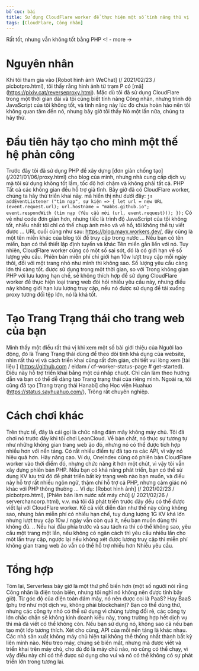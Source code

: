 ```yaml
---
bố cục: bài
title: Sử dụng CloudFlare worker để thực hiện một số tính năng thú vị
tags: [CloudFlare, Công nhân]
---
```


Rất tốt, nhưng vẫn không tốt bằng PHP <! - more ->

# Nguyên nhân
Khi tôi tham gia vào [Robot hình ảnh WeChat] (/ 2021/02/23 / picbotpro.html), tôi thấy rằng hình ảnh từ trạm P có [mã] (https://pixiv.cat/reverseproxy.html).
Mặc dù tôi đã sử dụng CloudFlare trong một thời gian dài và tôi cũng biết tính năng Công nhân, nhưng trình độ JavaScript của tôi không tốt, và tính năng này lúc đó chưa hoàn hảo nên tôi không quan tâm đến nó, nhưng bây giờ tôi thấy Nó một lần nữa, chúng ta hãy thử.

# Đầu tiên hãy tạo cho mình một thế hệ phản công
Trước đây tôi đã sử dụng PHP để xây dựng [đơn giản chống tạo] (/2021/01/06/proxy.html) cho blog của mình, nhưng nhà cung cấp dịch vụ mà tôi sử dụng không tốt lắm, tốc độ hơi chậm và không phải tất cả. PHP Tất cả các không gian đều hỗ trợ giả tĩnh. Bây giờ đã có CloudFlare worker, chúng ta hãy thử triển khai này.
mã hiển thị như dưới đây:
`` js
addEventListener ("tìm nạp", sự kiện => {
let url = new URL (event.request.url);
url.hostname = "mabbs.github.io";
event.respondWith (tìm nạp (Yêu cầu mới (url, event.request)));
});
``
Có vẻ như code đơn giản hơn, nhưng tiếc là trình độ JavaScript của tôi không tốt, nhiều nhất tôi chỉ có thể chụp ảnh mèo và vẽ hổ, tôi không thể tự viết được ...
URL cuối cùng như sau: <https://blog.mayx.workers.dev/>, đây cũng là một tên miền khác của blog tôi để truy cập trong nước ... Nếu bạn có tên miền, bạn có thể thiết lập định tuyến và khác Tên miền gắn liền với nó.
Tuy nhiên, CloudFlare worker cũng có một số sai sót, đó là có giới hạn về số lượng yêu cầu. Phiên bản miễn phí chỉ giới hạn 10w lượt truy cập mỗi ngày thôi, đối với một trang nhỏ như mình thì không sao. Số lượng yêu cầu càng lớn thì càng tốt. được sử dụng trong một thời gian, so với Trong không gian PHP với lưu lượng hạn chế, sẽ không thích hợp để sử dụng CloudFlare worker để thực hiện loại trang web đòi hỏi nhiều yêu cầu này, nhưng điều này không giới hạn lưu lượng truy cập, nếu nó được sử dụng để tải xuống proxy tương đối tệp lớn, nó là khá tốt.

# Tạo Trang Trạng thái cho trang web của bạn
Mình thấy một điều rất thú vị khi xem một số bài giới thiệu của Người lao động, đó là Trang Trạng thái dùng để theo dõi tính khả dụng của website, nhìn rất thú vị và cách triển khai cũng rất đơn giản, chi tiết vui lòng xem [tài liệu ] (https://github.com / eidam / cf-worker-status-page # get-started).
Điều này hỗ trợ triển khai bằng một cú nhấp chuột. Chỉ cần làm theo hướng dẫn và bạn có thể dễ dàng tạo Trang trạng thái của riêng mình. Ngoài ra, tôi cũng đã tạo [Trang trạng thái Hanabi] cho Học viện Huahuo (https://status.sayhuahuo.com/), Trông rất chuyên nghiệp.

# Cách chơi khác
Trên thực tế, đây là cái gọi là chức năng đám mây không máy chủ. Tôi đã chơi nó trước đây khi tôi chơi LeanCloud. Về bản chất, nó thực sự tương tự như những không gian trang web ảo đó, nhưng nó có thể được tích hợp nhiều hơn với nền tảng. Có rất nhiều điểm tự đã tạo ra các API, vì vậy nó hiệu quả hơn. Hãy nâng cao. Ví dụ, OneIndex cũng có phiên bản CloudFlare worker vào thời điểm đó, nhưng chức năng ít hơn một chút, vì vậy tôi vẫn xây dựng phiên bản PHP.
Nếu bạn có khả năng phát triển, bạn có thể sử dụng KV lưu trữ đó để phát triển bất kỳ trang web nào bạn muốn, và điều này hỗ trợ rất nhiều ngôn ngữ, thậm chí hỗ trợ cả PHP, nhưng cảm giác nó khác với PHP thông thường ...
Ví dụ: [Robot hình ảnh] (/ 2021/02/23 / picbotpro.html), [Phiên bản làm nước sốt máy chủ] (/ 2021/02/26 / serverchancorp.html), v.v. mà tôi đã phát triển trước đây đều có thể được viết lại với CloudFlare worker.
Kể cả viết diễn đàn như thế này cũng không sao, nhưng bản miễn phí có nhiều hạn chế, tuy dung lượng 1G KV khá lớn nhưng lượt truy cập 10w / ngày vẫn còn quá ít, nếu bạn muốn dùng thì không đủ. .. Nếu hai đầu phía trước và sau tách ra thì có thể không sao, yêu cầu một trang một lần, nếu không có ngăn cách thì yêu cầu nhiều lần cho một lần truy cập, ngược lại nếu không xét được lượng truy cập thì miễn phí không gian trang web ảo vẫn có thể hỗ trợ nhiều hơn Nhiều yêu cầu.

# Tổng hợp
Tóm lại, Serverless bây giờ là một thứ phổ biến hơn (một số người nói rằng Công nhân là điện toán biên, nhưng tôi nghĩ nó không nên được tính bây giờ). Từ góc độ của điện toán đám mây, nó nên được coi là PaaS? Hay BaaS (phụ trợ như một dịch vụ, không phải blockchain)? Bạn có thể dùng thử, nhưng các công ty nhỏ có thể sử dụng vì chúng tương đối rẻ, các công ty lớn chắc chắn sẽ không kinh doanh kiểu này, trong trường hợp hết dịch vụ thì mã đã viết có thể không còn. Nếu bạn sử dụng nó, không sao cả nếu bạn tạo một lớp tương thích. Xét cho cùng, API của mỗi nền tảng là khác nhau. Các nhà sản xuất không máy chủ hiện tại không thể thống nhất thành bất kỳ liên minh nào. Nếu treo máy, chúng sẽ biến mất, nhưng mã được viết và triển khai trên máy chủ, cho dù đó là máy chủ nào, nó cũng có thể chạy, vì vậy điều này chỉ có thể được sử dụng cho vui và nó có thể không có sự phát triển lớn trong tương lai.
